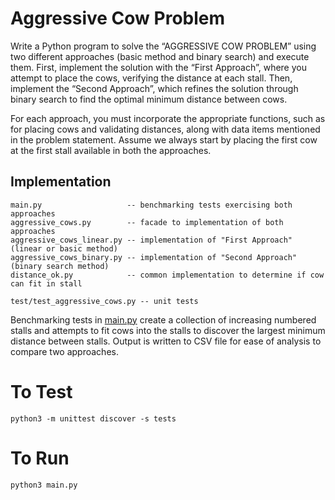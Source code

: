 # Aggressive Cow Problem

Write a Python program to solve the “AGGRESSIVE COW PROBLEM” using two different
approaches (basic method and binary search) and execute them. First, implement the
solution with the “First Approach”, where you attempt to place the cows, verifying the
distance at each stall. Then, implement the “Second Approach”, which refines the solution
through binary search to find the optimal minimum distance between cows.

For each approach, you must incorporate the appropriate functions, such as for placing cows
and validating distances, along with data items mentioned in the problem statement. Assume
we always start by placing the first cow at the first stall available in both the approaches.

## Implementation

```
main.py                   -- benchmarking tests exercising both approaches
aggressive_cows.py        -- facade to implementation of both approaches
aggressive_cows_linear.py -- implementation of "First Approach" (linear or basic method)
aggressive_cows_binary.py -- implementation of "Second Approach" (binary search method)
distance_ok.py            -- common implementation to determine if cow can fit in stall

test/test_aggressive_cows.py -- unit tests
```

Benchmarking tests in [main.py](main.py) create a collection of increasing numbered stalls 
and attempts to fit cows into the stalls to discover the largest minimum distance between
stalls. Output is written to CSV file for ease of analysis to compare two approaches.

# To Test
```
python3 -m unittest discover -s tests
```

# To Run
```
python3 main.py
```